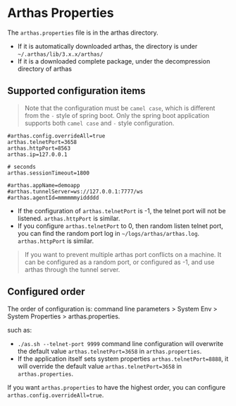 Arthas Properties
===

The `arthas.properties` file is in the arthas directory.

* If it is automatically downloaded arthas, the directory is under `~/.arthas/lib/3.x.x/arthas/`
* If it is a downloaded complete package, under the decompression directory of arthas

## Supported configuration items

> Note that the configuration must be `camel case`, which is different from the `-` style of spring boot. Only the spring boot application supports both `camel case` and `-` style configuration.

```
#arthas.config.overrideAll=true
arthas.telnetPort=3658
arthas.httpPort=8563
arthas.ip=127.0.0.1

# seconds
arthas.sessionTimeout=1800

#arthas.appName=demoapp
#arthas.tunnelServer=ws://127.0.0.1:7777/ws
#arthas.agentId=mmmmmmyiddddd
```


* If the configuration of `arthas.telnetPort` is -1, the telnet port will not be listened. `arthas.httpPort` is similar.
* If you configure `arthas.telnetPort` to 0, then random listen telnet port, you can find the random port log in `~/logs/arthas/arthas.log`. `arthas.httpPort` is similar.

> If you want to prevent multiple arthas port conflicts on a machine. It can be configured as a random port, or configured as -1, and use arthas through the tunnel server.

## Configured order

The order of configuration is: command line parameters > System Env > System Properties > arthas.properties.

such as:

* `./as.sh --telnet-port 9999` command line configuration will overwrite the default value `arthas.telnetPort=3658` in `arthas.properties`.
* If the application itself sets system properties `arthas.telnetPort=8888`, it will override the default value `arthas.telnetPort=3658` in `arthas.properties`.

If you want `arthas.properties` to have the highest order, you can configure `arthas.config.overrideAll=true`.


